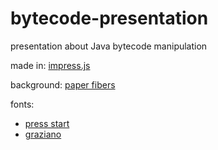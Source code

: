 bytecode-presentation
=====================

presentation about Java bytecode manipulation

made in: [impress.js](https://github.com/bartaz/impress.js)

background: [paper fibers](http://subtlepatterns.com/paper-fibers/)

fonts: 
  * [press start](http://zone38.net/font/)
  * [graziano](http://openfontlibrary.org/en/font/graziano)
